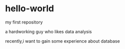 # hello-world
my first repository

a hardworking guy who likes data analysis


recently,i want to gain some experience about database
